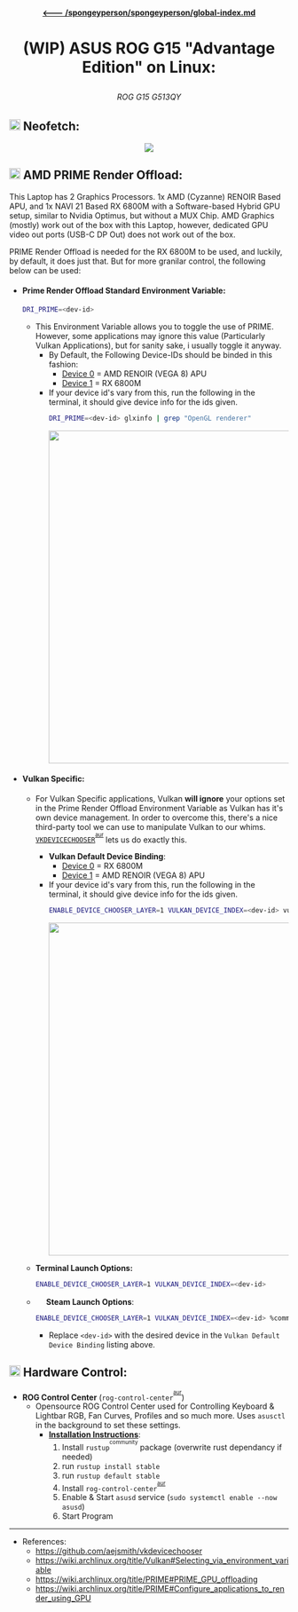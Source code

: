 #### <p align=center> <a href="https://github.com/spongeyperson/spongeyperson/docs/global-index.md" title="Return to Spongey's Global Index. This Index links you back to all *active* repositories i'm working on.">🡐 /spongeyperson/spongeyperson/global-index.md</a>

# <p align=center>(WIP) ASUS ROG G15 "Advantage Edition" on Linux:
###### <p align=center> ROG G15 G513QY


## <img src="https://user-images.githubusercontent.com/28176188/192112809-e2564eee-f9a6-4504-8d13-a56d58b268f3.svg" width="20" height="20"> Neofetch:
<p align=center><img src="https://user-images.githubusercontent.com/28176188/192112487-b5c15ca1-9600-4fba-b113-fb439ba4de87.png"></p>

<!--
### WIP SECTION

## Annoyances:

- ### General Annoyances:

  WIP SECTION
  There's only a few. One of the biggest annoyances is the Laptop does not allow the useage of more than 512MB of Video Memory on the iGPU


- ### Linux Specific:
-->

## <img src="https://user-images.githubusercontent.com/28176188/142365376-270d160f-33c3-4012-a3d9-541ab65bfdb6.png" width="20" height="20"> **AMD PRIME Render Offload**:

 This Laptop has 2 Graphics Processors. 1x AMD (Cyzanne) RENOIR Based APU, and 1x NAVI 21 Based RX 6800M with a Software-based Hybrid GPU setup, similar to Nvidia Optimus, but without a MUX Chip. AMD Graphics (mostly) work out of the box with this Laptop, however, dedicated GPU video out ports (USB-C DP Out) does not work out of the box. 
 
 PRIME Render Offload is needed for the RX 6800M to be used, and luckily, by default, it does just that. But for more granilar control, the following below can be used:


- #### Prime Render Offload Standard Environment Variable:
  
  ```sh
  DRI_PRIME=<dev-id>
  ```
  - This Environment Variable allows you to toggle the use of PRIME. However, some applications may ignore this value (Particularly Vulkan Applications), but for sanity sake, i usually toggle it anyway.
    - By Default, the Following Device-IDs should be binded in this fashion:
      - <u>Device 0</u> = AMD RENOIR (VEGA 8) APU
      - <u>Device 1</u> = RX 6800M
    - If your device id's vary from this, run the following in the terminal, it should give device info for the ids given.
      ```sh
      DRI_PRIME=<dev-id> glxinfo | grep "OpenGL renderer"
      ```
      <img src=https://user-images.githubusercontent.com/28176188/193439375-f8cebf6e-53e6-408b-b601-d25423d6c47c.png width="600">
      

- #### Vulkan Specific:
  - For Vulkan Specific applications, Vulkan **will ignore** your options set in the Prime Render Offload Environment Variable as Vulkan has it's own device management. In order to overcome this, there's a nice third-party tool we can use to manipulate Vulkan to our whims. [`VKDEVICECHOOSER`](https://github.com/aejsmith/vkdevicechooser)<sup><sup>[aur](https://aur.archlinux.org/packages/vkdevicechooser)</sup></sup> lets us do exactly this.
    - **Vulkan Default Device Binding**:
      - <u>Device 0</u> = RX 6800M
      - <u>Device 1</u> = AMD RENOIR (VEGA 8) APU
    - If your device id's vary from this, run the following in the terminal, it should give device info for the ids given.
      ```sh
      ENABLE_DEVICE_CHOOSER_LAYER=1 VULKAN_DEVICE_INDEX=<dev-id> vulkaninfo | grep "GPU id"
      ```
      <img src="https://user-images.githubusercontent.com/28176188/193439555-aa84f5b6-33c0-4c3a-8096-514658cd1fbf.png" width="600">

  - **Terminal Launch Options:**
    ```sh
    ENABLE_DEVICE_CHOOSER_LAYER=1 VULKAN_DEVICE_INDEX=<dev-id>
    ```

  - <img src="https://user-images.githubusercontent.com/28176188/142364090-9c9b1eaf-8e94-4402-b943-0d46895032f2.png" width="15" height="15"> **Steam Launch Options**:
    ```sh
    ENABLE_DEVICE_CHOOSER_LAYER=1 VULKAN_DEVICE_INDEX=<dev-id> %command%
    ```
    - Replace `<dev-id>` with the desired device in the `Vulkan Default Device Binding` listing above.  



## <img src="https://user-images.githubusercontent.com/28176188/193438035-0f795697-0e92-4597-9104-672b00dc46ce.svg" width="20" height="20"> **Hardware Control**:

  - **ROG Control Center** (`rog-control-center`<sup><sup>[aur](https://aur.archlinux.org/packages/rog-control-center)</sup></sup>)
    - Opensource ROG Control Center used for Controlling Keyboard & Lightbar RGB, Fan Curves, Profiles and so much more. Uses `asusctl` in the background to set these settings.
      - <u>**Installation Instructions**</u>:
        1. Install `rustup`<sup><sup>community</sup></sup> package (overwrite rust dependancy if needed)
        2. run `rustup install stable`
        3. run `rustup default stable`
        4. Install `rog-control-center`<sup><sup>[aur](https://aur.archlinux.org/packages/rog-control-center)</sup></sup>
        5. Enable & Start `asusd` service (`sudo systemctl enable --now asusd`)
        6. Start Program

---
- References:
    - https://github.com/aejsmith/vkdevicechooser
    - https://wiki.archlinux.org/title/Vulkan#Selecting_via_environment_variable
    - https://wiki.archlinux.org/title/PRIME#PRIME_GPU_offloading
    - https://wiki.archlinux.org/title/PRIME#Configure_applications_to_render_using_GPU

